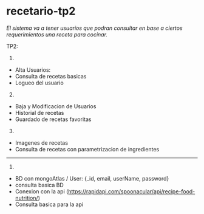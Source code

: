 # recetario-tp2

*El sistema va a tener usuarios que podran consultar en base a ciertos requerimientos una receta para cocinar.*

TP2:

1.
- Alta Usuarios: 
- Consulta de recetas basicas
- Logueo del usuario

2.
- Baja y Modificacion de Usuarios
- Historial de recetas 
- Guardado de recetas favoritas 

3.
- Imagenes de recetas
- Consulta de recetas con parametrizacion de ingredientes

-------------------------------------------------------------------------

1.
- BD con mongoAtlas / User: {_id, email, userName, password}
- consulta basica BD
- Conexion con la api (https://rapidapi.com/spoonacular/api/recipe-food-nutrition/)
- Consulta basica para la api
